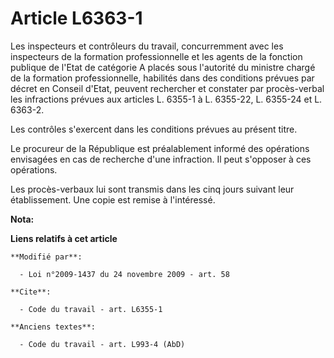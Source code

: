 # Article L6363-1

Les inspecteurs et contrôleurs du travail, concurremment avec les inspecteurs de la formation professionnelle et les agents
de la fonction publique de l'Etat de catégorie A placés sous l'autorité du ministre chargé de la formation professionnelle,
habilités dans des conditions prévues par décret en Conseil d'Etat, peuvent rechercher et constater par procès-verbal les
infractions prévues aux articles L. 6355-1 à L. 6355-22, L. 6355-24 et L. 6363-2. 

Les contrôles s'exercent dans les conditions prévues au présent titre. 

Le procureur de la République est préalablement informé des opérations envisagées en cas de recherche d'une infraction. Il
peut s'opposer à ces opérations. 

Les procès-verbaux lui sont transmis dans les cinq jours suivant leur établissement. Une copie est remise à l'intéressé.

**Nota:**



**Liens relatifs à cet article**

	**Modifié par**:

	  - Loi n°2009-1437 du 24 novembre 2009 - art. 58

	**Cite**:

	  - Code du travail - art. L6355-1

	**Anciens textes**:

	  - Code du travail - art. L993-4 (AbD)
